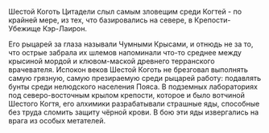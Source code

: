 Шестой Коготь Цитадели слыл самым зловещим среди Когтей - по крайней мере, из тех, что базировались на севере, в Крепости-Убежище Кэр-Лаирон.

Его рыцарей за глаза называли Чумными Крысами, и отнюдь не за то, что острые забрала их шлемов напоминали что-то среднее между крысиной мордой и клювом-маской древнего терранского врачевателя. Испокон веков Шестой Коготь не брезговал выполнять самую грязную, самую презираемую среди рыцарей работу: подавлять бунты среди нелюдского населения Пояса. В подземных лабораториях под северо-восточным крылом крепости, которое и было вотчиной Шестого Когтя, его алхимики разрабатывали страшные яды, способные без труда сломить защиту чёрной крови. В бою эти яды извергались на врага из особых метателей.
